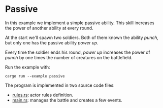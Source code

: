 # Passive

In this example we implement a simple passive ability. This skill increases the power of another ability at every round.

At the start we'll spawn two soldiers. Both of them known the ability *punch*, but only one has the passive ability *power up*.

Every time the soldier ends his round, *power up* increases the power of *punch* by one times the number of creatures on the battlefield.

Run the example with:
```
cargo run --example passive
```

The program is implemented in two source code files:
- [rules.rs](rules.rs): actor rules definition.
- [main.rs](main.rs): manages the battle and creates a few events.
